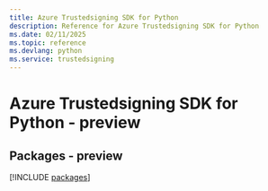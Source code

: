 ```yaml
---
title: Azure Trustedsigning SDK for Python
description: Reference for Azure Trustedsigning SDK for Python
ms.date: 02/11/2025
ms.topic: reference
ms.devlang: python
ms.service: trustedsigning
---
```

# Azure Trustedsigning SDK for Python - preview
## Packages - preview
[!INCLUDE [packages](trustedsigning-index.md)]